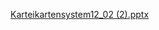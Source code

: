[Karteikartensystem12_02 (2).pptx](https://github.com/ArthurFleck35x/Karteikartensystem/files/14394963/Karteikartensystem12_02.2.pptx)
